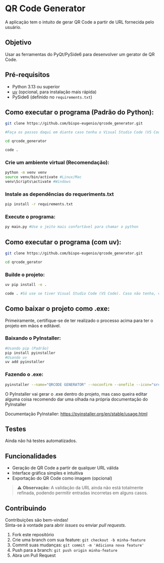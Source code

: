 # QR Code Generator
A aplicação tem o intuito de gerar QR Code a partir de URL fornecida pelo usuário.

## Objetivo
Usar as ferramentas do PyQt/PySide6 para desenvolver um gerator de QR Code.

## Pré-requisitos

- Python 3.13 ou superior
- [uv](https://github.com/astral-sh/uv) (opcional, para instalação mais rápida)
- PySide6 (definido no `requirements.txt`)

## Como executar o programa (Padrão do Python):
```bash
git clone https://github.com/bispo-eugenio/qrcode_generator.git

#Faça os passos daqui em diante caso tenha o Visual Studio Code (VS Code) na máquina. Caso não tenha o VS Code, abra manualmente com seu editor de código.

cd qrcode_generator

code .
```

### Crie um ambiente virtual (Recomendação):
```bash
python -m venv venv
source venv/bin/activate #Linux/Mac
venv\Scripts\activate #Windows
```

### Instale as dependências do requeriments.txt
```bash
pip install -r requirements.txt
```

### Execute o programa:
```bash
py main.py #Use o jeito mais confortável para chamar o python
```

## Como executar o programa (com uv):
```bash
git clone https://github.com/bispo-eugenio/qrcode_generator.git

cd qrcode_gerator 
```

### Builde o projeto:
```bash
uv pip install -e .

code . #Só use se tiver Visual Studio Code (VS Code). Caso não tenha, vá até a pasta manualmente e abra com seu editor de código.
```

## Como baixar o projeto como .exe:
Primeiramente, certifique-se de ter realizado o processo acima para ter o projeto em mãos e editável.

### Baixando o PyInstaller:
```bash
#Usando pip (Padrão)
pip install pyinstaller
#Usando uv
uv add pyinstaller
```
### Fazendo o .exe:
```bash
pyinstaller --name="QRCODE GENERATOR" --noconfirm --onefile --icon="src\\my_packege\\assets\\icon\\qrcode-generator.png" --noconsole --clean
```
O PyInstaller vai gerar o .exe dentro do projeto, mas caso queira editar alguma coisa recomendo dar uma olhada na própria documentação do PyInstaller

Documentação PyInstaller: https://pyinstaller.org/en/stable/usage.html

## Testes

Ainda não há testes automatizados.

## Funcionalidades

- Geração de QR Code a partir de qualquer URL válida 
- Interface gráfica simples e intuitiva
- Exportação do QR Code como imagem (opcional)

> ⚠️ **Observação:** A validação da URL ainda não está totalmente refinada, podendo permitir entradas incorretas em alguns casos.

## Contribuindo

Contribuições são bem-vindas!  
Sinta-se à vontade para abrir _issues_ ou enviar _pull requests_.

1. Fork este repositório
2. Crie uma branch com sua feature: `git checkout -b minha-feature`
3. Commit suas mudanças: `git commit -m 'Adiciona nova feature'`
4. Push para a branch: `git push origin minha-feature`
5. Abra um Pull Request